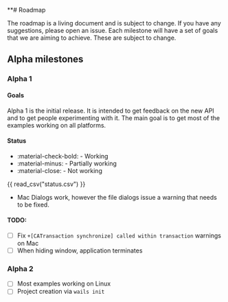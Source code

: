 \*\*# Roadmap

The roadmap is a living document and is subject to change. If you have any
suggestions, please open an issue. Each milestone will have a set of goals that
we are aiming to achieve. These are subject to change.

## Alpha milestones

### Alpha 1

#### Goals

Alpha 1 is the initial release. It is intended to get feedback on the new API
and to get people experimenting with it. The main goal is to get most of the
examples working on all platforms.

#### Status

- :material-check-bold: - Working
- :material-minus: - Partially working
- :material-close: - Not working

{{ read_csv("status.csv") }}

- Mac Dialogs work, however the file dialogs issue a warning that needs to be
  fixed.

#### TODO:

- [ ] Fix `+[CATransaction synchronize] called within transaction` warnings on
      Mac
- [ ] When hiding window, application terminates

### Alpha 2

- [ ] Most examples working on Linux
- [ ] Project creation via `wails init`
